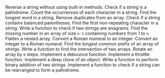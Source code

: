 Reverse a string without using built-in methods.
Check if a string is a palindrome.
Count the occurrences of each character in a string.
Find the longest word in a string.
Remove duplicates from an array.
Check if a string contains balanced parentheses.
Find the first non-repeating character in a string.
Write a function to check if two strings are anagrams.
Find the missing number in an array of size `n-1` containing numbers from 1 to `n`.
Flatten a nested array.
Convert a Roman numeral to an integer.
Convert an integer to a Roman numeral.
Find the longest common prefix of an array of strings.
Write a function to find the intersection of two arrays.
Rotate an array by `k` steps.
Implement a debounce function.
Implement a throttle function.
Implement a deep clone of an object.
Write a function to perform binary addition of two strings.
Implement a function to check if a string can be rearranged to form a palindrome.
